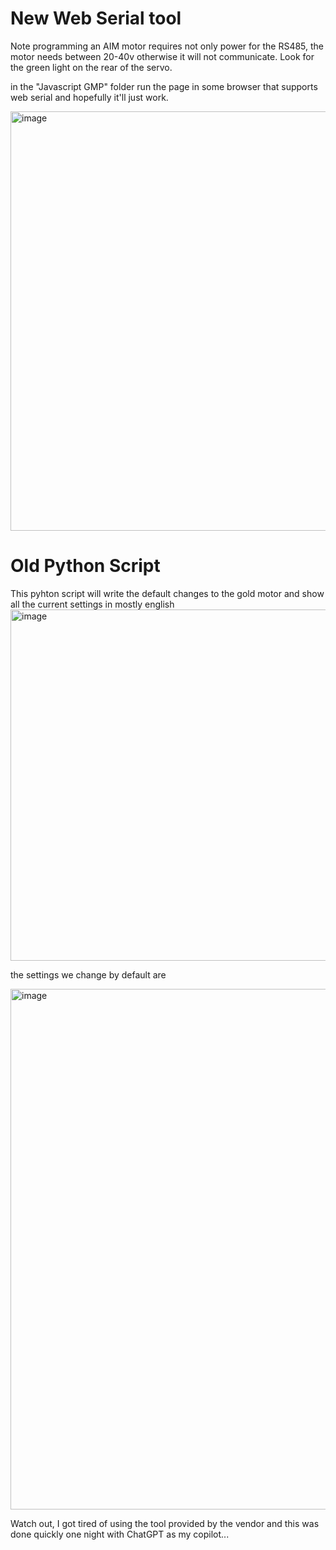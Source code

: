 <h1> New Web Serial tool </h1>

Note programming an AIM motor requires not only power for the RS485, the motor needs between 20-40v otherwise it will not communicate. Look for the green light on the rear of the servo.  

in the "Javascript GMP" folder run the page in some browser that supports web serial and hopefully it'll just work. 

<img width="671" alt="image" src="https://github.com/KinkyMakers/OSSM-hardware/assets/43324815/de769499-766b-4020-82d9-6c93fbce37e2">





<h1> Old Python Script </h1>
This pyhton script will write the default changes to the gold motor and show all the current settings in mostly english

<img width="562" alt="image" src="https://github.com/KinkyMakers/OSSM-hardware/assets/43324815/760285fd-a345-4b9e-970f-49f8bb179fde">


the settings we change by default are

<img width="833" alt="image" src="https://github.com/KinkyMakers/OSSM-hardware/assets/43324815/9159c148-4204-4781-b8f3-6138b41f65d1">


Watch out, I got tired of using the tool provided by the vendor and this was done quickly one night with ChatGPT as my copilot...
